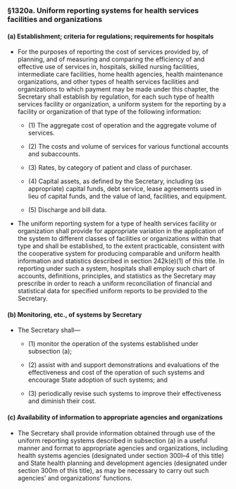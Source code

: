 ### §1320a. Uniform reporting systems for health services facilities and organizations
#### (a) Establishment; criteria for regulations; requirements for hospitals
* For the purposes of reporting the cost of services provided by, of planning, and of measuring and comparing the efficiency of and effective use of services in, hospitals, skilled nursing facilities, intermediate care facilities, home health agencies, health maintenance organizations, and other types of health services facilities and organizations to which payment may be made under this chapter, the Secretary shall establish by regulation, for each such type of health services facility or organization, a uniform system for the reporting by a facility or organization of that type of the following information:

  * (1) The aggregate cost of operation and the aggregate volume of services.

  * (2) The costs and volume of services for various functional accounts and subaccounts.

  * (3) Rates, by category of patient and class of purchaser.

  * (4) Capital assets, as defined by the Secretary, including (as appropriate) capital funds, debt service, lease agreements used in lieu of capital funds, and the value of land, facilities, and equipment.

  * (5) Discharge and bill data.


* The uniform reporting system for a type of health services facility or organization shall provide for appropriate variation in the application of the system to different classes of facilities or organizations within that type and shall be established, to the extent practicable, consistent with the cooperative system for producing comparable and uniform health information and statistics described in section 242k(e)(1) of this title. In reporting under such a system, hospitals shall employ such chart of accounts, definitions, principles, and statistics as the Secretary may prescribe in order to reach a uniform reconciliation of financial and statistical data for specified uniform reports to be provided to the Secretary.

#### (b) Monitoring, etc., of systems by Secretary
* The Secretary shall—

  * (1) monitor the operation of the systems established under subsection (a);

  * (2) assist with and support demonstrations and evaluations of the effectiveness and cost of the operation of such systems and encourage State adoption of such systems; and

  * (3) periodically revise such systems to improve their effectiveness and diminish their cost.

#### (c) Availability of information to appropriate agencies and organizations
* The Secretary shall provide information obtained through use of the uniform reporting systems described in subsection (a) in a useful manner and format to appropriate agencies and organizations, including health systems agencies (designated under section 300l–4 of this title) and State health planning and development agencies (designated under section 300m of this title), as may be necessary to carry out such agencies' and organizations' functions.